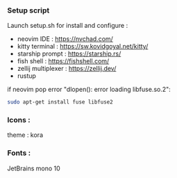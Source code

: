 ### Setup script

Launch setup.sh for install and configure :
- neovim IDE : https://nvchad.com/
- kitty terminal : https://sw.kovidgoyal.net/kitty/
- starship prompt : https://starship.rs/
- fish shell : https://fishshell.com/
- zellij multiplexer : https://zellij.dev/
- rustup

if neovim pop error "dlopen(): error loading libfuse.so.2":
```bash
sudo apt-get install fuse libfuse2
```

### Icons :
theme : kora

### Fonts :
JetBrains mono 10

